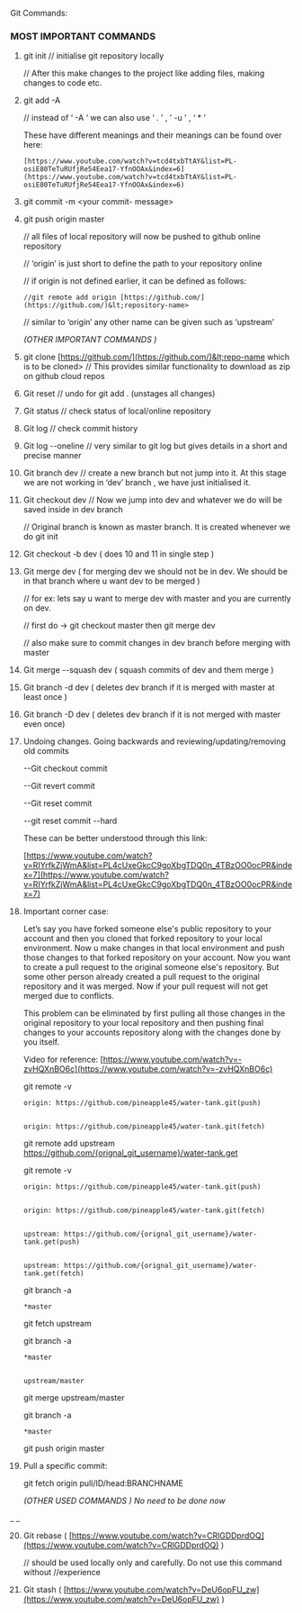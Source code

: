 Git Commands:

### MOST IMPORTANT COMMANDS

1.  git init // initialise git repository locally

    // After this make changes to the project like adding files, making changes to code etc.

2.  git add -A

    // instead of ‘ -A ‘ we can also use ‘ . ’ , ’ -u ’ , ‘ \* ’

    These have different meanings and their meanings can be found over here:

        [https://www.youtube.com/watch?v=tcd4txbTtAY&list=PL-osiE80TeTuRUfjRe54Eea17-YfnOOAx&index=6](https://www.youtube.com/watch?v=tcd4txbTtAY&list=PL-osiE80TeTuRUfjRe54Eea17-YfnOOAx&index=6)

3.  git commit -m &lt;your commit- message>
4.  git push origin master

    // all files of local repository will now be pushed to github online repository

    // ‘origin’ is just short to define the path to your repository online

    // if origin is not defined earlier, it can be defined as follows:

        //git remote add origin [https://github.com/](https://github.com/)&lt;repository-name>

    // similar to ‘origin’ any other name can be given such as ‘upstream’

    _(OTHER IMPORTANT COMMANDS )_

5.  git clone [https://github.com/](https://github.com/)&lt;repo-name which is to be cloned> // This provides similar functionality to download as zip on github cloud repos
6.  Git reset // undo for git add . (unstages all changes)
7.  Git status // check status of local/online repository
8.  Git log // check commit history
9.  Git log --oneline // very similar to git log but gives details in a short and precise manner
10. Git branch dev // create a new branch but not jump into it. At this stage we are not working in ‘dev’ branch , we have just initialised it.
11. Git checkout dev // Now we jump into dev and whatever we do will be saved inside in dev branch

    // Original branch is known as master branch. It is created whenever we do git init

12. Git checkout -b dev ( does 10 and 11 in single step )
13. Git merge dev ( for merging dev we should not be in dev. We should be in that branch where u want dev to be merged )

    // for ex: lets say u want to merge dev with master and you are currently on dev.

    // first do → git checkout master then git merge dev

    // also make sure to commit changes in dev branch before merging with master

14. Git merge --squash dev ( squash commits of dev and them merge )
15. Git branch -d dev ( deletes dev branch if it is merged with master at least once )
16. Git branch -D dev ( deletes dev branch if it is not merged with master even once)
17. Undoing changes. Going backwards and reviewing/updating/removing old commits

    --Git checkout commit

    --Git revert commit

    --Git reset commit

    --git reset commit --hard

    These can be better understood through this link:

    [https://www.youtube.com/watch?v=RIYrfkZjWmA&list=PL4cUxeGkcC9goXbgTDQ0n_4TBzOO0ocPR&index=7](https://www.youtube.com/watch?v=RIYrfkZjWmA&list=PL4cUxeGkcC9goXbgTDQ0n_4TBzOO0ocPR&index=7)

18. Important corner case:

    Let’s say you have forked someone else's public repository to your account and then you cloned that forked repository to your local environment. Now u make changes in that local environment and push those changes to that forked repository on your account. Now you want to create a pull request to the original someone else's repository. But some other person already created a pull request to the original repository and it was merged. Now if your pull request will not get merged due to conflicts.

    This problem can be eliminated by first pulling all those changes in the original repository to your local repository and then pushing final changes to your accounts repository along with the changes done by you itself.

    Video for reference: [https://www.youtube.com/watch?v=-zvHQXnBO6c](https://www.youtube.com/watch?v=-zvHQXnBO6c)

    git remote -v

        origin: https://github.com/pineapple45/water-tank.git(push)


        origin: https://github.com/pineapple45/water-tank.git(fetch)

    git remote add upstream https://github.com/{orignal_git_username}/water-tank.get

    git remote -v

        origin: https://github.com/pineapple45/water-tank.git(push)


        origin: https://github.com/pineapple45/water-tank.git(fetch)


        upstream: https://github.com/{orignal_git_username}/water-tank.get(push)


        upstream: https://github.com/{orignal_git_username}/water-tank.get(fetch)

    git branch -a

        *master

    git fetch upstream

    git branch -a

        *master


        upstream/master

    git merge upstream/master

    git branch -a

        *master

    git push origin master

19. Pull a specific commit:

    git fetch origin pull/ID/head:BRANCHNAME

    _(OTHER USED COMMANDS ) No need to be done now_

\_ \_

20. Git rebase ( [https://www.youtube.com/watch?v=CRlGDDprdOQ](https://www.youtube.com/watch?v=CRlGDDprdOQ) )

    // should be used locally only and carefully. Do not use this command without //experience

21. Git stash ( [https://www.youtube.com/watch?v=DeU6opFU_zw](https://www.youtube.com/watch?v=DeU6opFU_zw) )

